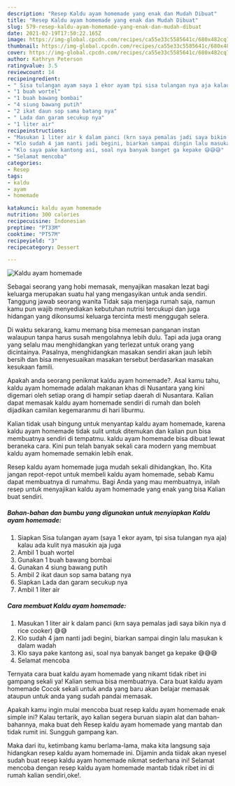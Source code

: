 ```yaml
---
description: "Resep Kaldu ayam homemade yang enak dan Mudah Dibuat"
title: "Resep Kaldu ayam homemade yang enak dan Mudah Dibuat"
slug: 579-resep-kaldu-ayam-homemade-yang-enak-dan-mudah-dibuat
date: 2021-02-19T17:50:22.165Z
image: https://img-global.cpcdn.com/recipes/ca55e33c5585641c/680x482cq70/kaldu-ayam-homemade-foto-resep-utama.jpg
thumbnail: https://img-global.cpcdn.com/recipes/ca55e33c5585641c/680x482cq70/kaldu-ayam-homemade-foto-resep-utama.jpg
cover: https://img-global.cpcdn.com/recipes/ca55e33c5585641c/680x482cq70/kaldu-ayam-homemade-foto-resep-utama.jpg
author: Kathryn Peterson
ratingvalue: 3.5
reviewcount: 14
recipeingredient:
- " Sisa tulangan ayam saya 1 ekor ayam tpi sisa tulangan nya aja kalau ada kulit nya masukin aja juga"
- "1 buah wortel"
- "1 buah bawang bombai"
- "4 siung bawang putih"
- "2 ikat daun sop sama batang nya"
- " Lada dan garam secukup nya"
- "1 liter air"
recipeinstructions:
- "Masukan 1 liter air k dalam panci (krn saya pemalas jadi saya bikin nya d rice cooker) 😅😅"
- "Klo sudah 4 jam nanti jadi begini, biarkan sampai dingin lalu masukan k dalam wadah"
- "Klo saya pake kantong asi, soal nya banyak banget ga kepake 😅😅😅"
- "Selamat mencoba"
categories:
- Resep
tags:
- kaldu
- ayam
- homemade

katakunci: kaldu ayam homemade 
nutrition: 300 calories
recipecuisine: Indonesian
preptime: "PT33M"
cooktime: "PT57M"
recipeyield: "3"
recipecategory: Dessert

---
```



![Kaldu ayam homemade](https://img-global.cpcdn.com/recipes/ca55e33c5585641c/680x482cq70/kaldu-ayam-homemade-foto-resep-utama.jpg)

Sebagai seorang yang hobi memasak, menyajikan masakan lezat bagi keluarga merupakan suatu hal yang mengasyikan untuk anda sendiri. Tanggung jawab seorang  wanita Tidak saja menjaga rumah saja, namun kamu pun wajib menyediakan kebutuhan nutrisi tercukupi dan juga hidangan yang dikonsumsi keluarga tercinta mesti menggugah selera.

Di waktu  sekarang, kamu memang bisa memesan panganan instan walaupun tanpa harus susah mengolahnya lebih dulu. Tapi ada juga orang yang selalu mau menghidangkan yang terlezat untuk orang yang dicintainya. Pasalnya, menghidangkan masakan sendiri akan jauh lebih bersih dan bisa menyesuaikan masakan tersebut berdasarkan masakan kesukaan famili. 



Apakah anda seorang penikmat kaldu ayam homemade?. Asal kamu tahu, kaldu ayam homemade adalah makanan khas di Nusantara yang kini digemari oleh setiap orang di hampir setiap daerah di Nusantara. Kalian dapat memasak kaldu ayam homemade sendiri di rumah dan boleh dijadikan camilan kegemaranmu di hari liburmu.

Kalian tidak usah bingung untuk menyantap kaldu ayam homemade, karena kaldu ayam homemade tidak sulit untuk ditemukan dan kalian pun bisa membuatnya sendiri di tempatmu. kaldu ayam homemade bisa dibuat lewat beraneka cara. Kini pun telah banyak sekali cara modern yang membuat kaldu ayam homemade semakin lebih enak.

Resep kaldu ayam homemade juga mudah sekali dihidangkan, lho. Kita jangan repot-repot untuk membeli kaldu ayam homemade, sebab Kamu dapat membuatnya di rumahmu. Bagi Anda yang mau membuatnya, inilah resep untuk menyajikan kaldu ayam homemade yang enak yang bisa Kalian buat sendiri.

<!--inarticleads1-->

##### Bahan-bahan dan bumbu yang digunakan untuk menyiapkan Kaldu ayam homemade:

1. Siapkan  Sisa tulangan ayam (saya 1 ekor ayam, tpi sisa tulangan nya aja) kalau ada kulit nya masukin aja juga
1. Ambil 1 buah wortel
1. Gunakan 1 buah bawang bombai
1. Gunakan 4 siung bawang putih
1. Ambil 2 ikat daun sop sama batang nya
1. Siapkan  Lada dan garam secukup nya
1. Ambil 1 liter air




<!--inarticleads2-->

##### Cara membuat Kaldu ayam homemade:

1. Masukan 1 liter air k dalam panci (krn saya pemalas jadi saya bikin nya d rice cooker) 😅😅
1. Klo sudah 4 jam nanti jadi begini, biarkan sampai dingin lalu masukan k dalam wadah
1. Klo saya pake kantong asi, soal nya banyak banget ga kepake 😅😅😅
1. Selamat mencoba




Ternyata cara buat kaldu ayam homemade yang nikamt tidak ribet ini gampang sekali ya! Kalian semua bisa membuatnya. Cara buat kaldu ayam homemade Cocok sekali untuk anda yang baru akan belajar memasak ataupun untuk anda yang sudah pandai memasak.

Apakah kamu ingin mulai mencoba buat resep kaldu ayam homemade enak simple ini? Kalau tertarik, ayo kalian segera buruan siapin alat dan bahan-bahannya, maka buat deh Resep kaldu ayam homemade yang mantab dan tidak rumit ini. Sungguh gampang kan. 

Maka dari itu, ketimbang kamu berlama-lama, maka kita langsung saja hidangkan resep kaldu ayam homemade ini. Dijamin anda tiidak akan nyesel sudah buat resep kaldu ayam homemade nikmat sederhana ini! Selamat mencoba dengan resep kaldu ayam homemade mantab tidak ribet ini di rumah kalian sendiri,oke!.

